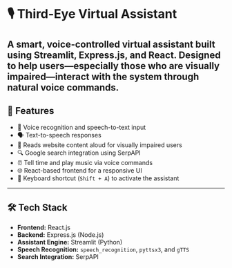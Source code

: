 # 🎙️ Third-Eye Virtual Assistant
A smart, voice-controlled virtual assistant built using **Streamlit**, **Express.js**, and **React**. Designed to help users—especially those who are visually impaired—interact with the system through natural voice commands.
---
## 🚀 Features
- 🎤 Voice recognition and speech-to-text input
- 🗣️ Text-to-speech responses
- 📖 Reads website content aloud for visually impaired users
- 🔍 Google search integration using SerpAPI
- ⏰ Tell time and play music via voice commands
- 🌐 React-based frontend for a responsive UI
- 🔁 Keyboard shortcut (`Shift + A`) to activate the assistant

---
## 🛠️ Tech Stack
- **Frontend:** React.js
- **Backend:** Express.js (Node.js)
- **Assistant Engine:** Streamlit (Python)
- **Speech Recognition:** `speech_recognition`, `pyttsx3`, and `gTTS`
- **Search Integration:** SerpAPI


